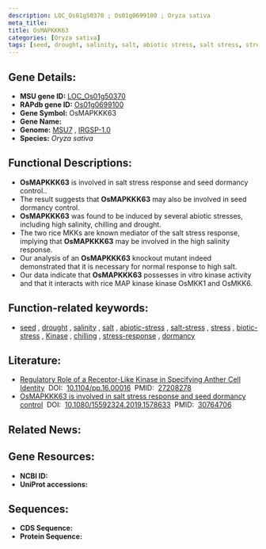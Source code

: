 ```yaml
---
description: LOC_Os01g50370 ; Os01g0699100 ; Oryza sativa
meta_title:
title: OsMAPKKK63
categories: [Oryza sativa]
tags: [seed, drought, salinity, salt, abiotic stress, salt stress, stress, biotic stress, Kinase, chilling, stress response, dormancy]
---
```


## Gene Details:
- **MSU gene ID:** [LOC_Os01g50370](http://rice.uga.edu/cgi-bin/ORF_infopage.cgi?orf=LOC_Os01g50370)  
- **RAPdb gene ID:** [Os01g0699100](https://rapdb.dna.affrc.go.jp/locus/?name=Os01g0699100)  
- **Gene Symbol:** OsMAPKKK63
- **Gene Name:**
- **Genome:**  [MSU7](http://rice.uga.edu/)&nbsp;,&nbsp;[IRGSP-1.0](https://rapdb.dna.affrc.go.jp/download/irgsp1.html)
- **Species:** *Oryza sativa*

## Functional Descriptions:
   - **OsMAPKKK63** is involved in salt stress response and seed dormancy control..
   - The result suggests that **OsMAPKKK63** may also be involved in seed dormancy control.
   - **OsMAPKKK63** was found to be induced by several abiotic stresses, including high salinity, chilling and drought.
   - The two rice MKKs are known mediator of the salt stress response, implying that **OsMAPKKK63** may be involved in the high salinity response.
   - Our analysis of an **OsMAPKKK63** knockout mutant indeed demonstrated that it is necessary for normal response to high salt.
   - Our data indicate that **OsMAPKKK63** possesses in vitro kinase activity and that it interacts with rice MAP kinase kinase OsMKK1 and OsMKK6.

## Function-related keywords:
   - [seed](/tags/seed/)&nbsp;,&nbsp;[drought](/tags/drought/)&nbsp;,&nbsp;[salinity](/tags/salinity/)&nbsp;,&nbsp;[salt](/tags/salt/)&nbsp;,&nbsp;[abiotic-stress](/tags/abiotic-stress/)&nbsp;,&nbsp;[salt-stress](/tags/salt-stress/)&nbsp;,&nbsp;[stress](/tags/stress/)&nbsp;,&nbsp;[biotic-stress](/tags/biotic-stress/)&nbsp;,&nbsp;[Kinase](/tags/Kinase/)&nbsp;,&nbsp;[chilling](/tags/chilling/)&nbsp;,&nbsp;[stress-response](/tags/stress-response/)&nbsp;,&nbsp;[dormancy](/tags/dormancy/)

## Literature:
   - [Regulatory Role of a Receptor-Like Kinase in Specifying Anther Cell Identity](https://www.doi.org/10.1104/pp.16.00016)&nbsp;&nbsp;DOI:&nbsp;&nbsp;[10.1104/pp.16.00016](https://www.doi.org/10.1104/pp.16.00016)&nbsp;&nbsp;PMID:&nbsp;&nbsp;[27208278](https://pubmed.ncbi.nlm.nih.gov/27208278/)
   - [OsMAPKKK63 is involved in salt stress response and seed dormancy control](https://www.doi.org/10.1080/15592324.2019.1578633)&nbsp;&nbsp;DOI:&nbsp;&nbsp;[10.1080/15592324.2019.1578633](https://www.doi.org/10.1080/15592324.2019.1578633)&nbsp;&nbsp;PMID:&nbsp;&nbsp;[30764706](https://pubmed.ncbi.nlm.nih.gov/30764706/)

## Related News:

## Gene Resources:
- **NCBI ID:**  []()
- **UniProt accessions:** [](https://www.uniprot.org/uniprotkb//entry)

## Sequences:
- **CDS Sequence:**
- **Protein Sequence:**
